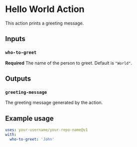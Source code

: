 # Hello World Action

This action prints a greeting message.

## Inputs

### `who-to-greet`

**Required** The name of the person to greet. Default is `"World"`.

## Outputs

### `greeting-message`

The greeting message generated by the action.

## Example usage

```yaml
uses: your-username/your-repo-name@v1
with:
  who-to-greet: 'John'